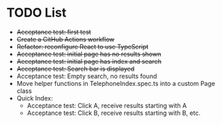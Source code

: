 # TODO List

* ~~Acceptance test: first test~~
* ~~Create a GitHub Actions workflow~~
* ~~Refactor: reconfigure React to use TypeScript~~
* ~~Acceptance test: initial page has no results shown~~
* ~~Acceptance test: initial page has index and search~~
* ~~Acceptance test: Search bar is displayed~~
* Acceptance test: Empty search, no results found
* Move helper functions in TelephoneIndex.spec.ts into a custom Page class
* Quick Index:
  * Acceptance test: Click A, receive results starting with A
  * Acceptance test: Click B, receive results starting with B, etc.

